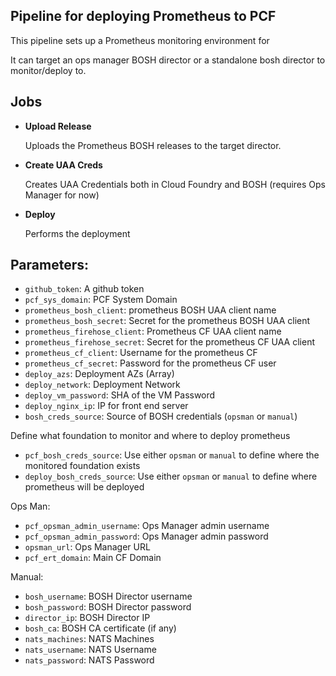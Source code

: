 ## Pipeline for deploying Prometheus to PCF

This pipeline sets up a Prometheus monitoring environment for 

It can target an ops manager BOSH director or a standalone bosh director to monitor/deploy to.

## Jobs

- **Upload Release**

  Uploads the Prometheus BOSH releases to the target director.

- **Create UAA Creds**

  Creates UAA Credentials both in Cloud Foundry and BOSH (requires Ops Manager for now)

- **Deploy**

  Performs the deployment

## Parameters:

  - `github_token`: A github token
  - `pcf_sys_domain`: PCF System Domain
  - `prometheus_bosh_client`: prometheus BOSH UAA client name
  - `prometheus_bosh_secret`: Secret for the prometheus BOSH UAA client
  - `prometheus_firehose_client`: Prometheus CF UAA client name
  - `prometheus_firehose_secret`: Secret for the prometheus CF UAA client
  - `prometheus_cf_client`: Username for the prometheus CF
  - `prometheus_cf_secret`: Password for the prometheus CF user
  - `deploy_azs`: Deployment AZs (Array)
  - `deploy_network`: Deployment Network
  - `deploy_vm_password`: SHA of the VM Password
  - `deploy_nginx_ip`: IP for front end server
  - `bosh_creds_source`: Source of BOSH credentials (`opsman` or `manual`)

Define what foundation to monitor and where to deploy prometheus 
  - `pcf_bosh_creds_source`: Use either `opsman` or `manual` to define where the monitored foundation exists
  - `deploy_bosh_creds_source`: Use either `opsman` or `manual` to define where prometheus will be deployed

Ops Man:
  - `pcf_opsman_admin_username`: Ops Manager admin username
  - `pcf_opsman_admin_password`: Ops Manager admin password
  - `opsman_url`: Ops Manager URL
  - `pcf_ert_domain`: Main CF Domain

Manual:
 - `bosh_username`: BOSH Director username
 - `bosh_password`: BOSH Director password
 - `director_ip`: BOSH Director IP
 - `bosh_ca`: BOSH CA certificate (if any)
 - `nats_machines`: NATS Machines
 - `nats_username`: NATS Username
 - `nats_password`: NATS Password
